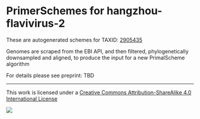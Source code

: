 # PrimerSchemes for hangzhou-flavivirus-2

These are autogenerated schemes for TAXID: [2905435](https://www.ncbi.nlm.nih.gov/Taxonomy/Browser/wwwtax.cgi?mode=Info&id=2905435&lvl=3&lin=f&keep=1&srchmode=1&unlock)

Genomes are scraped from the EBI API, and then filtered, phylogenetically downsampled and aligned, to produce the input for a new PrimalScheme algorithm

For details please see preprint: TBD

------------------------------------------------------------------------

This work is licensed under a [Creative Commons Attribution-ShareAlike 4.0 International License](http://creativecommons.org/licenses/by-sa/4.0/) 

![](https://i.creativecommons.org/l/by-sa/4.0/88x31.png)